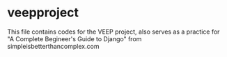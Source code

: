 # veepproject

This file contains codes for the VEEP project, also serves as a practice for "A Complete Begineer's Guide to Django" from simpleisbetterthancomplex.com
